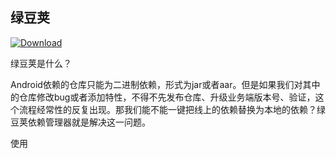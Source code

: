 ## 绿豆荚

[ ![Download](https://api.bintray.com/packages/jackyjacky/maven/GreenBeanPods/images/download.svg?version=0.0.1) ](https://bintray.com/jackyjacky/maven/GreenBeanPods/0.0.1/link)

绿豆荚是什么？

Android依赖的仓库只能为二进制依赖，形式为jar或者aar。但是如果我们对其中的仓库修改bug或者添加特性，不得不先发布仓库、升级业务端版本号、验证，这个流程经常性的反复出现。那我们能不能一键把线上的依赖替换为本地的依赖？绿豆荚依赖管理器就是解决这一问题。

使用